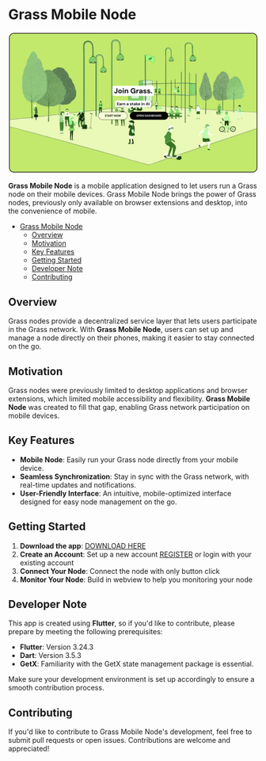 # Grass Mobile Node

![GRASS](assets/img/getgrass.png)

**Grass Mobile Node** is a mobile application designed to let users run a Grass node on their mobile devices. Grass Mobile Node brings the power of Grass nodes, previously only available on browser extensions and desktop, into the convenience of mobile.

- [Grass Mobile Node](#grass-mobile-node)
  - [Overview](#overview)
  - [Motivation](#motivation)
  - [Key Features](#key-features)
  - [Getting Started](#getting-started)
  - [Developer Note](#developer-note)
  - [Contributing](#contributing)


## Overview

Grass nodes provide a decentralized service layer that lets users participate in the Grass network. With **Grass Mobile Node**, users can set up and manage a node directly on their phones, making it easier to stay connected on the go.

## Motivation

Grass nodes were previously limited to desktop applications and browser extensions, which limited mobile accessibility and flexibility. **Grass Mobile Node** was created to fill that gap, enabling Grass network participation on mobile devices.

## Key Features

- **Mobile Node**: Easily run your Grass node directly from your mobile device.
- **Seamless Synchronization**: Stay in sync with the Grass network, with real-time updates and notifications.
- **User-Friendly Interface**: An intuitive, mobile-optimized interface designed for easy node management on the go.

## Getting Started

1. **Download the app**: [DOWNLOAD HERE](https://www.mediafire.com/file/86800w29k9h19kl/Get_Grass_Mobile.apk/file)
2. **Create an Account**: Set up a new account [REGISTER](https://app.getgrass.io/register?referralCode=dVd4bPfawQRfeia) or login with your existing account
3. **Connect Your Node**: Connect the node with only button click
4. **Monitor Your Node**: Build in webview to help you monitoring your node

## Developer Note

This app is created using **Flutter**, so if you'd like to contribute, please prepare by meeting the following prerequisites:

- **Flutter**: Version 3.24.3
- **Dart**: Version 3.5.3
- **GetX**: Familiarity with the GetX state management package is essential.

Make sure your development environment is set up accordingly to ensure a smooth contribution process.

## Contributing

If you'd like to contribute to Grass Mobile Node's development, feel free to submit pull requests or open issues. Contributions are welcome and appreciated!
